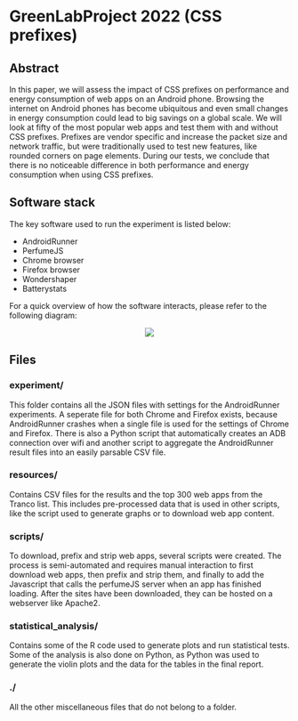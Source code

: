# GreenLabProject 2022 (CSS prefixes)

## Abstract
In this paper, we will assess the impact of CSS prefixes on performance and energy consumption of web apps on an Android phone. Browsing the internet on Android phones has become ubiquitous and even small changes in energy consumption could lead to big savings on a global scale. We will look at fifty of the most popular web apps and test them with and without CSS prefixes. Prefixes are vendor specific and increase the packet size and network traffic, but were traditionally used to test new features, like rounded corners on page elements. During our tests, we conclude that there is no noticeable difference in both performance and energy consumption when using CSS prefixes. 

## Software stack
The key software used to run the experiment is listed below:
 - AndroidRunner
 - PerfumeJS
 - Chrome browser
 - Firefox browser
 - Wondershaper
 - Batterystats

For a quick overview of how the software interacts, please refer to the following diagram:
<p align="center">
    <img src="https://i.imgur.com/To2cfJ3.png" />
</p>

## Files
### experiment/
This folder contains all the JSON files with settings for the AndroidRunner experiments. A seperate file for both Chrome and Firefox exists, because AndroidRunner crashes when a single file is used for the settings of Chrome and Firefox. There is also a Python script that automatically creates an ADB connection over wifi and another script to aggregate the AndroidRunner result files into an easily parsable CSV file.

### resources/
Contains CSV files for the results and the top 300 web apps from the Tranco list. This includes pre-processed data that is used in other scripts, like the script used to generate graphs or to download web app content.

### scripts/
To download, prefix and strip web apps, several scripts were created. The process is semi-automated and requires manual interaction to first download web apps, then prefix and strip them, and finally to add the Javascript that calls the perfumeJS server when an app has finished loading. After the sites have been downloaded, they can be hosted on a webserver like Apache2.

### statistical_analysis/
Contains some of the R code used to generate plots and run statistical tests. Some of the analysis is also done on Python, as Python was used to generate the violin plots and the data for the tables in the final report.

### ./
All the other miscellaneous files that do not belong to a folder. 
